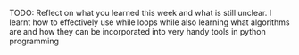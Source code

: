 TODO: Reflect on what you learned this week and what is still unclear.
I learnt how to effectively use while loops while also learning what algorithms are and how they can be incorporated into very handy tools in python programming